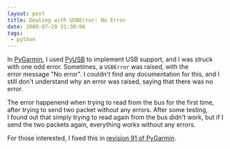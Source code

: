```yaml
---
layout: post
title: Dealing with USBError: No Error
date: 2008-07-29 21:30:06
tags:
 - python
---
```


In [PyGarmin](http://pygarmin.org/), I used [PyUSB](http://pyusb.berlios.de/) to implement USB support, and I was struck with one odd error. Sometimes, a <code>USBError</code> was raised, with the error message "No error". I couldn't find any documentation for this, and I still don't understand why an error was raised, saying that there was no error.

The error happenend when trying to read from the bus for the first time, after trying to send two packet without any errors. After some testing, I found out that simply trying to read again from the bus didn't work, but if I send the two packets again, everything works without any errors.

For those interested, I fixed this in [revision 91 of PyGarmin](http://bazaar.launchpad.net/~pygarmin-dev/pygarmin/trunk/revision/91).
